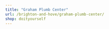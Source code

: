 ```yaml
---
title: "Graham Plumb Center"
url: /brighton-and-hove/graham-plumb-center/
shop: doityourself
---
```

